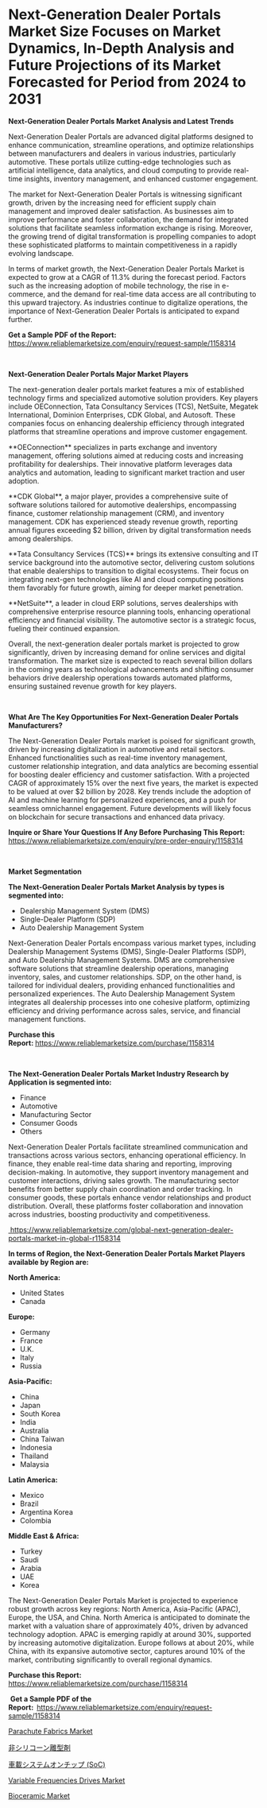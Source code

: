 <p><h1>Next-Generation Dealer Portals Market Size Focuses on Market Dynamics, In-Depth Analysis and Future Projections of its Market Forecasted for Period from 2024 to 2031</h1></p><p><strong>Next-Generation Dealer Portals Market Analysis and Latest Trends</strong></p>
<p><p>Next-Generation Dealer Portals are advanced digital platforms designed to enhance communication, streamline operations, and optimize relationships between manufacturers and dealers in various industries, particularly automotive. These portals utilize cutting-edge technologies such as artificial intelligence, data analytics, and cloud computing to provide real-time insights, inventory management, and enhanced customer engagement. </p><p>The market for Next-Generation Dealer Portals is witnessing significant growth, driven by the increasing need for efficient supply chain management and improved dealer satisfaction. As businesses aim to improve performance and foster collaboration, the demand for integrated solutions that facilitate seamless information exchange is rising. Moreover, the growing trend of digital transformation is propelling companies to adopt these sophisticated platforms to maintain competitiveness in a rapidly evolving landscape.</p><p>In terms of market growth, the Next-Generation Dealer Portals Market is expected to grow at a CAGR of 11.3% during the forecast period. Factors such as the increasing adoption of mobile technology, the rise in e-commerce, and the demand for real-time data access are all contributing to this upward trajectory. As industries continue to digitalize operations, the importance of Next-Generation Dealer Portals is anticipated to expand further.</p></p>
<p><strong>Get a Sample PDF of the Report:&nbsp;</strong> <a href="https://www.reliablemarketsize.com/enquiry/request-sample/1158314">https://www.reliablemarketsize.com/enquiry/request-sample/1158314</a></p>
<p>&nbsp;</p>
<p><strong>Next-Generation Dealer Portals Major Market Players</strong></p>
<p><p>The next-generation dealer portals market features a mix of established technology firms and specialized automotive solution providers. Key players include OEConnection, Tata Consultancy Services (TCS), NetSuite, Megatek International, Dominion Enterprises, CDK Global, and Autosoft. These companies focus on enhancing dealership efficiency through integrated platforms that streamline operations and improve customer engagement.</p><p>**OEConnection** specializes in parts exchange and inventory management, offering solutions aimed at reducing costs and increasing profitability for dealerships. Their innovative platform leverages data analytics and automation, leading to significant market traction and user adoption. </p><p>**CDK Global**, a major player, provides a comprehensive suite of software solutions tailored for automotive dealerships, encompassing finance, customer relationship management (CRM), and inventory management. CDK has experienced steady revenue growth, reporting annual figures exceeding $2 billion, driven by digital transformation needs among dealerships.</p><p>**Tata Consultancy Services (TCS)** brings its extensive consulting and IT service background into the automotive sector, delivering custom solutions that enable dealerships to transition to digital ecosystems. Their focus on integrating next-gen technologies like AI and cloud computing positions them favorably for future growth, aiming for deeper market penetration.</p><p>**NetSuite**, a leader in cloud ERP solutions, serves dealerships with comprehensive enterprise resource planning tools, enhancing operational efficiency and financial visibility. The automotive sector is a strategic focus, fueling their continued expansion.</p><p>Overall, the next-generation dealer portals market is projected to grow significantly, driven by increasing demand for online services and digital transformation. The market size is expected to reach several billion dollars in the coming years as technological advancements and shifting consumer behaviors drive dealership operations towards automated platforms, ensuring sustained revenue growth for key players.</p></p>
<p>&nbsp;</p>
<p><strong>What Are The Key Opportunities For Next-Generation Dealer Portals Manufacturers?</strong></p>
<p><p>The Next-Generation Dealer Portals market is poised for significant growth, driven by increasing digitalization in automotive and retail sectors. Enhanced functionalities such as real-time inventory management, customer relationship integration, and data analytics are becoming essential for boosting dealer efficiency and customer satisfaction. With a projected CAGR of approximately 15% over the next five years, the market is expected to be valued at over $2 billion by 2028. Key trends include the adoption of AI and machine learning for personalized experiences, and a push for seamless omnichannel engagement. Future developments will likely focus on blockchain for secure transactions and enhanced data privacy.</p></p>
<p><strong>Inquire or Share Your Questions If Any Before Purchasing This Report:</strong> <a href="https://www.reliablemarketsize.com/enquiry/pre-order-enquiry/1158314">https://www.reliablemarketsize.com/enquiry/pre-order-enquiry/1158314</a></p>
<p>&nbsp;</p>
<p><strong>Market Segmentation</strong></p>
<p><strong>The Next-Generation Dealer Portals Market Analysis by types is segmented into:</strong></p>
<p><ul><li>Dealership Management System (DMS)</li><li>Single-Dealer Platform (SDP)</li><li>Auto Dealership Management System</li></ul></p>
<p><p>Next-Generation Dealer Portals encompass various market types, including Dealership Management Systems (DMS), Single-Dealer Platforms (SDP), and Auto Dealership Management Systems. DMS are comprehensive software solutions that streamline dealership operations, managing inventory, sales, and customer relationships. SDP, on the other hand, is tailored for individual dealers, providing enhanced functionalities and personalized experiences. The Auto Dealership Management System integrates all dealership processes into one cohesive platform, optimizing efficiency and driving performance across sales, service, and financial management functions.</p></p>
<p><strong>Purchase this Report:&nbsp;</strong><a href="https://www.reliablemarketsize.com/purchase/1158314">https://www.reliablemarketsize.com/purchase/1158314</a></p>
<p>&nbsp;</p>
<p><strong>The Next-Generation Dealer Portals Market Industry Research by Application is segmented into:</strong></p>
<p><ul><li>Finance</li><li>Automotive</li><li>Manufacturing Sector</li><li>Consumer Goods</li><li>Others</li></ul></p>
<p><p>Next-Generation Dealer Portals facilitate streamlined communication and transactions across various sectors, enhancing operational efficiency. In finance, they enable real-time data sharing and reporting, improving decision-making. In automotive, they support inventory management and customer interactions, driving sales growth. The manufacturing sector benefits from better supply chain coordination and order tracking. In consumer goods, these portals enhance vendor relationships and product distribution. Overall, these platforms foster collaboration and innovation across industries, boosting productivity and competitiveness.</p></p>
<p><a href="https://www.reliablemarketsize.com/global-next-generation-dealer-portals-market-in-global-r1158314">&nbsp;https://www.reliablemarketsize.com/global-next-generation-dealer-portals-market-in-global-r1158314</a></p>
<p><strong>In terms of Region, the Next-Generation Dealer Portals Market Players available by Region are:</strong></p>
<p>
    <p> <strong> North America: </strong>
        <ul>
            <li>United States</li>
            <li>Canada</li>
        </ul>
        </p> 
    <p> <strong> Europe: </strong>
        <ul>
            <li>Germany</li>
            <li>France</li>
            <li>U.K.</li>
            <li>Italy</li>
            <li>Russia</li>
        </ul>
        </p> 
    <p> <strong> Asia-Pacific: </strong>
        <ul>
            <li>China</li>
            <li>Japan</li>
            <li>South Korea</li>
            <li>India</li>
            <li>Australia</li>
            <li>China Taiwan</li>
            <li>Indonesia</li>
            <li>Thailand</li>
            <li>Malaysia</li>
        </ul>
        </p> 
    <p> <strong> Latin America: </strong>
        <ul>
            <li>Mexico</li>
            <li>Brazil</li>
            <li>Argentina Korea</li>
            <li>Colombia</li>
        </ul>
        </p> 
    <p> <strong> Middle East & Africa: </strong>
        <ul>
            <li>Turkey</li>
            <li>Saudi</li>
            <li>Arabia</li>
            <li>UAE</li>
            <li>Korea</li>
        </ul>
    </p>
    </p>
<p><p>The Next-Generation Dealer Portals Market is projected to experience robust growth across key regions: North America, Asia-Pacific (APAC), Europe, the USA, and China. North America is anticipated to dominate the market with a valuation share of approximately 40%, driven by advanced technology adoption. APAC is emerging rapidly at around 30%, supported by increasing automotive digitalization. Europe follows at about 20%, while China, with its expansive automotive sector, captures around 10% of the market, contributing significantly to overall regional dynamics.</p></p>
<p><strong>Purchase this Report: </strong><a href="https://www.reliablemarketsize.com/purchase/1158314">https://www.reliablemarketsize.com/purchase/1158314</a></p>
<p>&nbsp;<strong>Get a Sample PDF of the Report:&nbsp;&nbsp;</strong><a href="https://www.reliablemarketsize.com/enquiry/request-sample/1158314">https://www.reliablemarketsize.com/enquiry/request-sample/1158314</a></p>
<p><strong></strong></p>
<p><p><a href="https://www.linkedin.com/pulse/why-should-you-invest-parachute-fabrics-market-trends-leading-products-e4e5e?trackingId=CILlw3WoQqaUalpGZb3OjQ%3D%3D">Parachute Fabrics Market</a></p><p><a href="https://medium.com/@shourob2010/%E3%83%8E%E3%83%B3%E3%82%B7%E3%83%AA%E3%82%B3%E3%83%B3%E5%9E%8B%E6%94%BE%E5%87%BA%E5%89%A4%E5%B8%82%E5%A0%B4%E3%81%AE%E3%82%B7%E3%82%A7%E3%82%A2%E3%81%A8%E6%96%B0%E3%83%88%E3%83%AC%E3%83%B3%E3%83%89%E5%88%86%E6%9E%90-%E3%82%BF%E3%82%A4%E3%83%97-%E7%94%A8%E9%80%94-%E6%9C%80%E7%B5%82%E7%94%A8%E9%80%94%E5%88%A5-%E3%81%8A%E3%82%88%E3%81%B32024%E5%B9%B4%E3%81%8B%E3%82%892031%E5%B9%B4%E3%81%BE%E3%81%A7%E3%81%AE%E4%BA%88%E6%B8%AC-d21bac270922">非シリコーン離型剤</a></p><p><a href="https://medium.com/@shourob2010/automotive-system-on-chips-socs-market-%E3%81%AF-%E3%82%B3%E3%82%B9%E3%83%88%E7%AE%A1%E7%90%86%E3%81%A8%E5%8A%B9%E7%8E%87%E5%90%91%E4%B8%8A%E3%82%92%E5%84%AA%E5%85%88%E3%81%97%E3%81%BE%E3%81%99-%E3%81%95%E3%82%89%E3%81%AB-%E5%A0%B1%E5%91%8A%E6%9B%B8%E3%81%AF%E5%B8%82%E5%A0%B4%E3%81%AE%E9%9C%80%E8%A6%81%E9%9D%A2%E3%81%A8%E4%BE%9B%E7%B5%A6%E9%9D%A2%E3%81%AE%E4%B8%A1%E6%96%B9%E3%82%92%E3%82%AB%E3%83%90%E3%83%BC%E3%81%97%E3%81%A6%E3%81%84%E3%81%BE%E3%81%99-d39f1c8d0b07">車載システムオンチップ (SoC)</a></p><p><a href="https://medium.com/@andeg1404676444/the-comprehensive-variable-frequencies-drives-market-research-report-is-essential-for-6960fba6ec98">Variable Frequencies Drives Market</a></p><p><a href="https://issuu.com/reportprime-2/docs/bioceramic-market-size-2030.pptx_54e3a4fadbfcc8">Bioceramic Market</a></p></p>